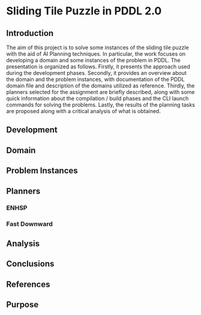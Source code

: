 # Sliding Tile Puzzle in PDDL 2.0

## Introduction
The aim of this project is to solve some instances of the sliding tile puzzle with the aid of AI Planning techniques. 
In particular, the work focuses on developing a domain and some instances of the problem in PDDL.
The presentation is organized as follows. Firstly, it presents the approach used during the development phases. Secondly, it provides an overview about the domain and the problem instances, with documentation of the PDDL domain file and description of the domains utilized as reference. Thirdly, the planners selected for the assignment are briefly described, along with some quick information about the compilation / build phases and the CLI launch commands for solving the problems. Lastly, the results of the planning tasks are proposed along with a critical analysis of what is obtained.

## Development

## Domain

## Problem Instances

## Planners
### ENHSP

### Fast Downward

## Analysis

## Conclusions

## References

## Purpose
